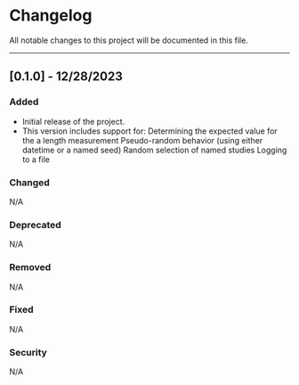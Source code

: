 # Changelog

All notable changes to this project will be documented in this file.

******************************************

## [0.1.0] - 12/28/2023
### Added
- Initial release of the project.
- This version includes support for:
	Determining the expected value for the a length measurement
	Pseudo-random behavior (using either datetime or a named seed)
	Random selection of named studies
	Logging to a file
  	

### Changed
N/A

### Deprecated
N/A

### Removed
N/A

### Fixed
N/A

### Security
N/A
